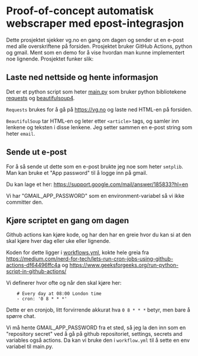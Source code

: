 # Proof-of-concept automatisk webscraper med epost-integrasjon

Dette prosjektet sjekker vg.no en gang om dagen og sender ut en e-post med alle overskriftene på forsiden. Prosjektet bruker GitHub Actions, python og gmail. Ment som en demo for å vise hvordan man kunne implementert noe lignende. Prosjektet funker slik:

## Laste ned nettside og hente informasjon

Det er et python script som heter [main.py](./main.py) som bruker python bibliotekene [requests](https://pypi.org/project/requests/) og [beautifulsoup4](https://pypi.org/project/beautifulsoup4/).

`Requests` brukes for å gå på https://vg.no og laste ned HTML-en på forsiden.

`BeautifulSoup` tar HTML-en og leter etter `<article>` tags, og samler inn lenkene og teksten i disse lenkene.
Jeg setter sammen en e-post string som heter `email`.

## Sende ut e-post
For å så sende ut dette som en e-post brukte jeg noe som heter `smtplib`. Man kan bruke et "App password" til å logge inn på gmail.

Du kan lage et her: https://support.google.com/mail/answer/185833?hl=en

Vi har "GMAIL_APP_PASSWORD" som en environment-variabel så vi ikke committer den. 

## Kjøre scriptet en gang om dagen
Github actions kan kjøre kode, og har den har en greie hvor du kan si at den skal kjøre hver dag eller uke eller lignende.

Koden for dette ligger i [workflows.yml](/.github/workflows/workflow.yml), kokte hele greia fra https://medium.com/nerd-for-tech/lets-run-cron-jobs-using-github-actions-df64496ffc4a og https://www.geeksforgeeks.org/run-python-script-in-github-actions/

Vi definerer hvor ofte og når den skal kjøre her:
```
    # Every day at 08:00 London time
    - cron: '0 8 * * *'
```
Dette er en cronjob, litt forvirrende akkurat hva `0 8 * * *` betyr, men bare å spørre chat.

Vi må hente GMAIL_APP_PASSWORD fra et sted, så jeg la den inn som en "repository secret" ved å gå på github repositoriet, settings, secrets and variables også actions. Da kan vi bruke den i `workflow.yml` til å sette en env variabel til main.py. 

